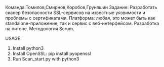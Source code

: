 Команда:Томилов,Смирнов,Коробов,Груняшин
Задание:	Разработать сканер безопасности SSL-сервисов на известные уязвимости и проблемы с сертификатами. 
Платформа: любая, это может быть как standalone-приложение, так и сервис с веб-интерфейсом.
Разработка на питоне.
Методология Scrum.

USAGE.
1. Install python3 <BR>
2. Install OpenSSL: pip install pyopenssl <BR>
3. Run Scan_start.py with python3 <BR>
